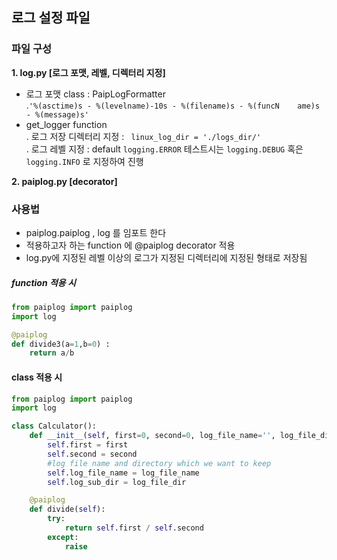 ## 로그 설정 파일 

### 파일 구성 

**1. log.py [로그 포맷, 레벨, 디렉터리 지정]**
- 로그 포맷 class : PaipLogFormatter    
  .``` '%(asctime)s - %(levelname)-10s - %(filename)s - %(funcN    ame)s - %(message)s' ```
- get_logger function  
  . 로그 저장 디렉터리 지정 : ```  linux_log_dir = './logs_dir/' ```  
  . 로그 레벨 지정 : default ```logging.ERROR``` 테스트시는 ```logging.DEBUG``` 혹은 ```logging.INFO``` 로 지정하여 진행 

**2. paiplog.py [decorator]**

### 사용법   
* paiplog.paiplog , log 를 임포트 한다  
* 적용하고자 하는 function 에 @paiplog decorator 적용  
* log.py에 지정된 레벨 이상의 로그가 지정된 디렉터리에 지정된 형태로 저장됨   

##### function 적용 시
```python
from paiplog import paiplog
import log

@paiplog
def divide3(a=1,b=0) :
    return a/b
```

#### class 적용 시
```python 
from paiplog import paiplog
import log

class Calculator():
    def __init__(self, first=0, second=0, log_file_name='', log_file_dir=''):
        self.first = first
        self.second = second
        #log file name and directory which we want to keep
        self.log_file_name = log_file_name
        self.log_sub_dir = log_file_dir

    @paiplog
    def divide(self):
        try:
            return self.first / self.second
        except:
            raise

```
